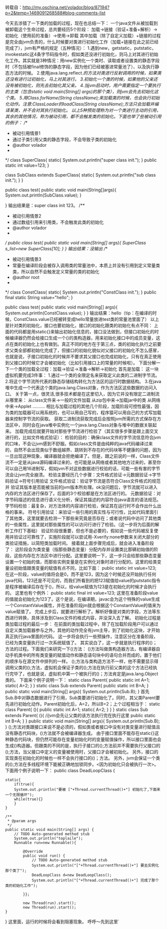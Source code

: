 转载自：http://my.oschina.net/volador/blog/87194?p=2&temp=1469091268588#blog-comments-list

今天去涉猎了一下类的加载的过程，现在也总结一下：
一个java文件从被加载到被卸载这个生命过程，总共要经历5个阶段：
加载->链接（验证+准备+解析）->初始化（使用前的准备）->使用->卸载
其中加载（除了自定义加载）+链接的过程是完全由jvm负责的，什么时候要对类进行初始化工作（加载+链接在此之前已经完成了），jvm有严格的规定（五种情况）：
1.遇到new，getstatic，putstatic，invokestatic这4条字节码指令时，假如类还没进行初始化，则马上对其进行初始化工作。其实就是3种情况：用new实例化一个类时、读取或者设置类的静态字段时（不包括被final修饰的静态字段，因为他们已经被塞进常量池了）、以及执行静态方法的时候。
2.使用java.lang.reflect.*的方法对类进行反射调用的时候，如果类还没有进行过初始化，马上对其进行。
3.初始化一个类的时候，如果他的父亲还没有被初始化，则先去初始化其父亲。
4.当jvm启动时，用户需要指定一个要执行的主类（包含static void main(String[] args)的那个类），则jvm会先去初始化这个类。
5.用Class.forName(String className);来加载类的时候，也会执行初始化动作。注意:ClassLoader的loadClass(String className);方法只会加载并编译某类，并不会对其执行初始化。
以上5种预处理称为对一个类进行主动的引用，其余的其他情况，称为被动引用，都不会触发类的初始化。下面也举了些被动引用的例子：
/**
 * 被动引用情景1
 * 通过子类引用父类的静态字段，不会导致子类的初始化
 * @author volador
 *
 */
class SuperClass{
	static{
		System.out.println("super class init.");
	}
	public static int value=123;
}

class SubClass extends SuperClass{
	static{
		System.out.println("sub class init.");
	}
}

public class test{
	public static void main(String[]args){
		System.out.println(SubClass.value);
	}
	
}
输出结果是：super class init 123。
/**
 * 被动引用情景2
 * 通过数组引用来引用类，不会触发此类的初始化
 * @author volador
 *
 */
public class test{
	public static void main(String[] args){
		SuperClass s_list=new SuperClass[10];
	}
}
输出结果：没输出
/**
 * 被动引用情景3
 * 常量在编译阶段会被存入调用类的常量池中，本质上并没有引用到定义常量类类，所以自然不会触发定义常量的类的初始化
 * @author root
 *
 */
class ConstClass{
	static{
		System.out.println("ConstClass init.");
	}
	public final static String value="hello";
}

public class test{
	public static void main(String[] args){
		System.out.println(ConstClass.value);
	}
}
输出结果：hello（tip：在编译的时候，ConstClass.value已经被转变成hello常量放进test类的常量池里面了）
以上是针对类的初始化，接口也要初始化，接口的初始化跟类的初始化有点不同：
上面的代码都是用static{}来输出初始化信息的，接口没法做到，但接口初始化的时候编译器仍然会给接口生成一个<clinit>()的类构造器，用来初始化接口中的成员变量，这点在类的初始化上也有做到。真正不同的地方在于第三点，类的初始化执行之前要求父类全部都初始化完成了，但接口的初始化貌似对父接口的初始化不怎么感冒，也就是说，子接口初始化的时候并不要求其父接口也完成初始化，只有在真正使用到父接口的时候它才会被初始化（比如引用接口上的常量的时候啦）。
下面分解一下一个类的加载全过程：加载->验证->准备->解析->初始化
首先是加载：
    这一块虚拟机要完成3件事：
        1.通过一个类的全限定名来获取定义此类的二进制字节流。
        2.将这个字节流所代表的静态存储结构转化为方法区的运行时数据结构。
        3.在java堆中生成一个代表这个类的java.lang.Class对象，作为方法区这些数据的访问入口。
关于第一点，很灵活,很多技术都是在这里切入，因为它并没有限定二进制流从哪里来：
从class文件来->一般的文件加载
从zip包中来->加载jar中的类
从网络中来->Applet
..........
相比与加载过程的其他几个阶段，加载阶段可控性最强，因为类的加载器可以用系统的，也可以用自己写的，程序猿可以用自己的方式写加载器来控制字节流的获取。
获取二进制流获取完成后会按照jvm所需的方式保存在方法区中，同时会在java堆中实例化一个java.lang.Class对象与堆中的数据关联起来。
加载完成后就要开始对那些字节流进行检验了（其实很多步骤是跟上面交叉进行的，比如文件格式验证）：
检验的目的：确保class文件的字节流信息符合jvm的口味，不会让jvm感到不舒服。假如class文件是由纯粹的java代码编译过来的，自然不会出现类似于数组越界、跳转到不存在的代码块等不健康的问题，因为一旦出现这种现象，编译器就会拒绝编译了。但是，跟之前说的一样，Class文件流不一定是从java源码编译过来的，也可能是从网络或者其他地方过来的，甚至你可以自己用16进制写，假如jvm不对这些数据进行校验的话，可能一些有害的字节流会让jvm完全崩溃。
检验主要经历几个步骤：文件格式验证->元数据验证->字节码验证->符号引用验证
文件格式验证：验证字节流是否符合Class文件格式的规范并 验证其版本是否能被当前的jvm版本所处理。ok没问题后，字节流就可以进入内存的方法区进行保存了。后面的3个校验都是在方法区进行的。
元数据验证：对字节码描述的信息进行语义化分析，保证其描述的内容符合java语言的语法规范。
字节码检验：最复杂，对方法体的内容进行检验，保证其在运行时不会作出什么出格的事来。
符号引用验证：来验证一些引用的真实性与可行性，比如代码里面引了其他类，这里就要去检测一下那些来究竟是否存在；或者说代码中访问了其他类的一些属性，这里就对那些属性的可以访问行进行了检验。（这一步将为后面的解析工作打下基础）
验证阶段很重要，但也不是必要的，假如说一些代码被反复使用并验证过可靠性了，实施阶段就可以尝试用-Xverify:none参数来关闭大部分的类验证措施，以简短类加载时间。
接着就上面步骤完成后，就会进入准备阶段了：
这阶段会为类变量（指那些静态变量）分配内存并设置类比那辆初始值的阶段，这些内存在方法区中进行分配。这里要说明一下，这一步只会给那些静态变量设置一个初始的值，而那些实例变量是在实例化对象时进行分配的。这里的给类变量设初始值跟类变量的赋值有点不同，比如下面：
public static int value=123;
在这一阶段，value的值将会是0，而不是123，因为这个时候还没开始执行任何java代码，123还是不可见的，而我们所看到的把123赋值给value的putstatic指令是程序被编译后存在于<clinit>()，所以，给value赋值为123是在初始化的时候才会执行的。
这里也有个例外：
public static final int value=123;
这里在准备阶段value的值就会初始化为123了。这个是说，在编译期，javac会为这个特殊的value生成一个ConstantValue属性，并在准备阶段jm就会根据这个ConstantValue的值来为value赋值了。
完成上步后，就要进行解析了。解析好像是对类的字段，方法等东西进行转换，具体涉及到Class文件的格式内容，并没深入去了解。
初始化过程是类加载过程的最后一步：
在前面的类加载过程中，除了在加载阶段用户可以通过自定义类加载器参与之外，其他的动作完全有jvm主导，到了初始化这块，才开始真正执行java里面的代码。
这一步将会执行一些预操作，注意区分在准备阶段，已经为类变量执行过一次系统赋值了。
其实说白了，这一步就是执行程序的<clinit>()；方法的过程。下面我们来研究一下<clinit>()方法：
<clinit>()方法叫做类构造器方法，有编译器自动手机类中的所有类变量的赋值动作和静态语句块中的语句合并而成的，置于他们的顺序与在源文件中排列的一样。
<clinit>();方法与类构造方法不一样，他不需要显示得调用父类的<clinit>();方法，虚拟机会保证子类的<clinit>();方法在执行前父类的这个方法已经执行完毕了，也就是说，虚拟机中第一个被执行的<clinit>()；方法肯定是java.lang.Object类的。
下面来个例子说明一下：
static class Parent{
    public static int A=1;
    static{
        A=2;
    }
}
static class Sub extends Parent{
    public static int B=A;
}
public static void main(String[] args){
    System.out.println(Sub.B);
}
首先Sub.B中对静态数据进行了引用，Sub类要进行初始化了。同时，其父类Parent要先进行初始化动作。Parent初始化后，A=2，所以B=2；上个过程相当于：
static class Parent{
    <clinit>(){
        public static int A=1;
        static{
            A=2;
        }
    }
}
static class Sub extends Parent{
    <clinit>(){  //jvm会先让父类的该方法执行完在执行这里
    public static int B=A;
    }
}
public static void main(String[] args){
    System.out.println(Sub.B);
}
<clinit>();方法对类跟接口来说不是必须的，假如类或者接口中没有对类变量进行赋值且没有静态代码块，<clinit>()方法就不会被编译器生成。
由于接口里面不能存在static{}这种静态代码块，但仍然可能存在变量初始化时的变量赋值操作，所以接口里面也会生成<clinit>()构造器。但跟类的不同的是，执行子接口的<clinit>();方法前并不需要执行父接口的<clinit>();方法，当父接口中定义的变量被使用时，父接口才会被初始化。
另外，接口的实现类在初始化的时候也一样不会执行接口的<clinit>()；方法。
另外，jvm会保证一个类的<clinit>();方法在多线程环境下能被正确地加锁同步。<因为初始化只会被执行一次>。
下面用个例子说明一下：
public class DeadLoopClass {

	static{
		if(true){
		System.out.println("要被 ["+Thread.currentThread()+"] 初始化了,下面来一个无限循环");
		while(true){}	
		}
	}
	
	/**
	 * @param args
	 */
	public static void main(String[] args) {
		// TODO Auto-generated method stub
		System.out.println("toplaile");
		Runnable run=new Runnable(){

			@Override
			public void run() {
				// TODO Auto-generated method stub
				System.out.println("["+Thread.currentThread()+"] 要去实例化那个类了");
				DeadLoopClass d=new DeadLoopClass();
				System.out.println("["+Thread.currentThread()+"] 完成了那个类的初始化工作");
				
			}};
			
			new Thread(run).start();
			new Thread(run).start();
	}

}
这里面，运行的时候将会看到阻塞现象。
呼呼～先到这里`

